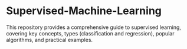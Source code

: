 # Supervised-Machine-Learning
This repository provides a comprehensive guide to supervised learning, covering key concepts, types (classification and regression), popular algorithms, and practical examples.
